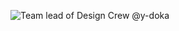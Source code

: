 ![Team lead of Design Crew @y-doka](https://raw.githubusercontent.com/Y-Doka/badges/main/images/badges/designer.svg)
